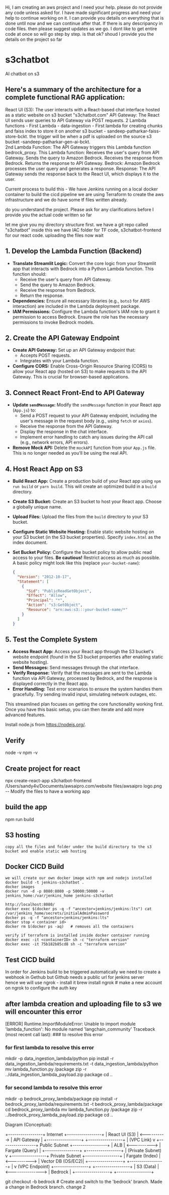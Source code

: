 Hi, I am creating an aws project and I need your help. please do not provide any code unless asked for. I have made significant progress and need your help to continue working on it. I can provide you details on everything that is done until now and we can continue after that. If there is any descripancy in code files. then please suggest updates as we go. I dont like to get entire code at once so will go step by step. is that ok? shoud I provide you the details on the project so far

# s3chatbot
AI chatbot on s3

## Here's a summary of the architecture for a complete functional RAG application:

React UI (S3): The user interacts with a React-based chat interface hosted as a static website on s3 bucket "s3chatbot.com"
API Gateway: The React UI sends user queries to API Gateway via POST requests.
2 Lambda functions - 
First Lambda - data-ingestion - First lambda for creating chunks and faiss index to store it on another s3 bucket - sandeep-patharkar-faiss-store-bckt. the trigger will be when a pdf is uploaded on the source s3 bucket -sandeep-patharkar-gen-ai-bckt.  
2nd Lambda Function: The API Gateway triggers this Lambda function bedrock_proxy. This Lambda function:
Receives the user's query from API Gateway.
Sends the query to Amazon Bedrock.
Receives the response from Bedrock.
Returns the response to API Gateway.
Bedrock: Amazon Bedrock processes the user query and generates a response.
Response: The API Gateway sends the response back to the React UI, which displays it to the user.

Current process to build this -
We have Jenkins running on a local docker container to build the cicd pipeline
we are using Terraform to create the aws infrastructure and we do have some tf files written already.

do you understand the project. Please ask for any clarifications before I provide you the actual code written so far


let me give you my directory structure first. we have a git repo called "s3chatbot" inside this we have IAC folder for TF code, s3chatbot-frontend for our react code. uploading the files now wait


## 1. Develop the Lambda Function (Backend)

*   **Translate Streamlit Logic:** Convert the core logic from your Streamlit app that interacts with Bedrock into a Python Lambda function. This function should:
    *   Receive the user's query from API Gateway.
    *   Send the query to Amazon Bedrock.
    *   Receive the response from Bedrock.
    *   Return the response.
*   **Dependencies:** Ensure all necessary libraries (e.g., `boto3` for AWS interaction) are included in the Lambda deployment package.
*   **IAM Permissions:** Configure the Lambda function's IAM role to grant it permission to access Bedrock.  Ensure the role has the necessary permissions to invoke Bedrock models.

## 2. Create the API Gateway Endpoint

*   **Create API Gateway:** Set up an API Gateway endpoint that:
    *   Accepts POST requests.
    *   Integrates with your Lambda function.
*   **Configure CORS:** Enable Cross-Origin Resource Sharing (CORS) to allow your React app (hosted on S3) to make requests to the API Gateway.  This is crucial for browser-based applications.

## 3. Connect React Front-End to API Gateway

*   **Update `sendMessage`:** Modify the `sendMessage` function in your React app (`App.js`) to:
    *   Send a POST request to your API Gateway endpoint, including the user's message in the request body (e.g., using `fetch` or `axios`).
    *   Receive the response from the API Gateway.
    *   Display the response in the chat interface.
    *   Implement error handling to catch any issues during the API call (e.g., network errors, API errors).
*   **Remove Mock API:** Delete the `mockAPI` function from your `App.js` file.  This is no longer needed as you'll be using the real API.

## 4. Host React App on S3

*   **Build React App:** Create a production build of your React app using `npm run build` or `yarn build`.  This will create an optimized build in a `build` directory.
*   **Create S3 Bucket:** Create an S3 bucket to host your React app. Choose a globally unique name.
*   **Upload Files:** Upload the files from the `build` directory to your S3 bucket.
*   **Configure Static Website Hosting:** Enable static website hosting on your S3 bucket (in the S3 bucket properties). Specify `index.html` as the index document.
*   **Set Bucket Policy:** Configure the bucket policy to allow public read access to your files.  **Be cautious!**  Restrict access as much as possible. A basic policy might look like this (replace `your-bucket-name`):

    ```json
    {
      "Version": "2012-10-17",
      "Statement": [
        {
          "Sid": "PublicReadGetObject",
          "Effect": "Allow",
          "Principal": "*",
          "Action": "s3:GetObject",
          "Resource": "arn:aws:s3:::your-bucket-name/*"
        }
      ]
    }
    ```

## 5. Test the Complete System

*   **Access React App:** Access your React app through the S3 bucket's website endpoint (found in the S3 bucket properties after enabling static website hosting).
*   **Send Messages:** Send messages through the chat interface.
*   **Verify Response:** Verify that the messages are sent to the Lambda function via API Gateway, processed by Bedrock, and the response is displayed correctly in the React app.
*   **Error Handling:** Test error scenarios to ensure the system handles them gracefully.  Try sending invalid input, simulating network outages, etc.

This streamlined plan focuses on getting the core functionality working first. Once you have this basic setup, you can then iterate and add more advanced features.

Install node.js from https://nodejs.org/.
## Verify
node -v
npm -v

## Create project for react

npx create-react-app s3chatbot-frontend
/Users/sandy4v/Documents/awsaipro.com/website files/awsaipro logo.png 
 -- Modify the files to have a working app

 ## build the app
npm run build

## S3 hosting 
    copy all the files and folder under the build directory to the s3 bucket and enable static web hosting

## Docker CICD Build
    we will create our own docker image with npm and nodejs installed 
    docker build -t jenkins-s3chatbot .
    docker images
    docker run -d -p 8080:8080 -p 50000:50000 -v jenkins_home:/var/jenkins_home jenkins-s3chatbot
    
    http://localhost:8080/
    docker exec $(docker ps -q -f "ancestor=jenkins/jenkins:lts") cat /var/jenkins_home/secrets/initialAdminPassword
    docker ps -q -f "ancestor=jenkins/jenkins:lts"
    docker stop < container id>
    docker rm $(docker ps -aq)   # removes all the containers

    verify if terraform is installed inside docker container running 
    docker exec -it <containerID> sh -c "terraform version"  
    docker exec -it 75b182b85cd8 sh -c "terraform version" 
## Test CICD build
In order for Jenkins build to be triggered automatically we need to create a webhook in Gethub
but Github needs a public url for jenkins server  
hence we will use ngrok - install it
brew install ngrok # make a new account on ngrok to configure the auth key

## after lambda creation and uploading file to s3 we will encounter this error
[ERROR] Runtime.ImportModuleError: Unable to import module 'lambda_function': No module named 'langchain_community'
Traceback (most recent call last): ### to resolve this error

### for first lambda to resolve this error
mkdir -p data_ingestion_lambda/python
pip install -r data_ingestion_lambda/requirements.txt -t data_ingestion_lambda/python
mv lambda_function.py /package
zip -r ../data_ingestion_lambda_payload.zip package
cd ..

### for second lambda to resolve this error
mkdir -p bedrock_proxy_lambda/package
pip install -r bedrock_proxy_lambda/requirements.txt -t bedrock_proxy_lambda/package
cd bedrock_proxy_lambda
mv lambda_function.py /package
zip -r ../bedrock_proxy_lambda_payload.zip package
cd ..



Diagram (Conceptual):

+-----------------+   Internet   +-----------------+
| React UI (S3)   | <----------> | API Gateway     |
+-----------------+              +-----------------+
                                       | (VPC Link)
                                       v
+-----------------+   Public Subnet   +-----------------+
| ALB             | <----------> | Fargate (Query) |
+-----------------+                   +-----------------+
                                       | (Private Subnet)
                                       v
+-----------------+   Private Subnet  +-----------------+
| Fargate (Index) | <----------> | Vector DB (OS/EC2)|
+-----------------+                   +-----------------+
                                       |
                                       v (VPC Endpoint)
+-----------------+                   +-----------------+
| S3 (Data)       | <---------------> | Bedrock         |
+-----------------+                   +-----------------+


git checkout -b bedrock  # Create and switch to the 'bedrock' branch.
Made a change in Bedrock branch.
change 2